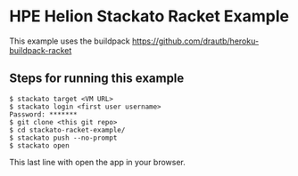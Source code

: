 HPE Helion Stackato Racket Example
==================================

This example uses the buildpack
https://github.com/drautb/heroku-buildpack-racket

Steps for running this example
------------------------------

```
$ stackato target <VM URL>
$ stackato login <first user username>
Password: *******
$ git clone <this git repo>
$ cd stackato-racket-example/
$ stackato push --no-prompt
$ stackato open
```

This last line with open the app in your browser.
